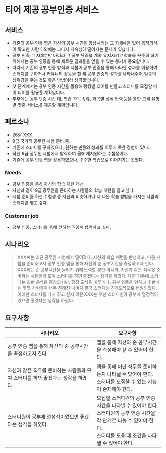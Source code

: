# 티어 제공 공부인증 서비스

## 서비스

- 기존의 공부 인증 앱은 자신의 공부 시간을 향상시키는 그 자체에만 있어 목적의식이 확고한 사람 이외에는 그다지 지속성이 떨어지는 문제가 있습니다.
- 공부 인증 그 자체뿐만 아니라 그 공부 인증을 계속 유지시키고 학습을 꾸준히 하기 위해서는 공부 인증을 통해 새로운 결과물을 얻을 수 있는 동기가 중요합니다.
- 따라서 기존의 공부 인증 방식과 더불어 공부 인증을 통해 나타난 성과를 이용하여 스터디를 구하거나 커뮤니티 활동을 할 때 공부 인증의 성과를 나타내주어 일종의 성취감을 주는 것도 좋은 방법이라 생각했습니다.
- 첫 단계에서는 공부 인증 시간을 활용해 랭킹별 티어를 만들고 스터디를 모집할 때 이 티어를 활용할 계획입니다.
- 추후에는 공부 인증 시간 대, 학습 과목 종류, 과목별 성적 입력 등을 통한 고객 유형별 맞춤 서비스를 제공할 계획입니다.

## 페르소나

- 26살 XXX.
- 9급 국가직 공무원 시험 준비 중.
- 기존에 스터디를 구하였으나, 원하는 만큼의 성과를 이루지 못한 경험이 있다.
- 작년 9급 공무원 시험에서 탈락하여 올해 재지원하는 수험생이다.
- 기존에 공부 인증 앱을 활용하였으나, 꾸준한 학습으로 이어지지는 못했다.

### Needs

- 공부 인증을 통해 자신의 학습 패턴 개선
- 자신과 같이 9급 공무원을 준비하는 사람들의 학습 패턴을 알고 싶다.
- 시험 준비를 하는 수험생 중 자신과 비슷하거나 더 나은 학습 방법을 가지는 사람과 스터디를 맺고 싶다.

### Customer job

- 공부 인증, 스터디를 통해 원하는 직종에 합격하고 싶다.

## 시나리오

> XXX씨는 최근 공무원 시험에서 떨어졌다. 자신의 학습 패턴을 반성하고, 다음 시험을 준비하고자 공부 인증 앱을 통해 자신의 순 공부시간을 측정하고자 한다. XXX씨는 순 공부시간을 늘리기 위해 노력할 뿐만 아니라, 자신과 같은 직무를 준비하는 사람들과 모여 스터디를 하면 좋겠다는 생각을 하였다. 다만 기존에 스터디는 초반 운영은 괜찮았지만, 점점 출석을 미루거나, 공부 인증을 안하고 후반에는 몇몇 사람들이 너무 친해진 나머지 결국 스터디는 친목모임으로 변질되었다. 이러한 스터디를 다시 겪고 싶지 않은 XXX는 우선 스터디원이 공부에 열정적이었으면 좋겠다는 생각을 하였다.

## 요구사항

시나리오|요구사항
---|-----
공부 인증 앱을 통해 자신의 순 공부시간을 측정하고자 한다.|앱을 통해 자신의 순 공부시간을 측정해야 할 수 있어야 한다.
자신과 같은 직무를 준비하는 사람들과 모여 스터디를 하면 좋겠다는 생각을 하였다.|앱을 통해 어떤 직무를 준비하는지 나타낼 수 있어야 한다.<br>스터디를 모집할 수 있는 기능이 존재해야 한다.
스터디원이 공부에 열정적이었으면 좋겠다는 생각을 하였다.|모집할 스터디원의 공부 인증 시간을 나타낼 수 있어야 한다.<br>스터디원의 공부 인증 시간을 각 단계로 나눌 수 있어야 한다.<br>스터디를 모을 때 조건을 나타낼 수 있어야 한다. 
